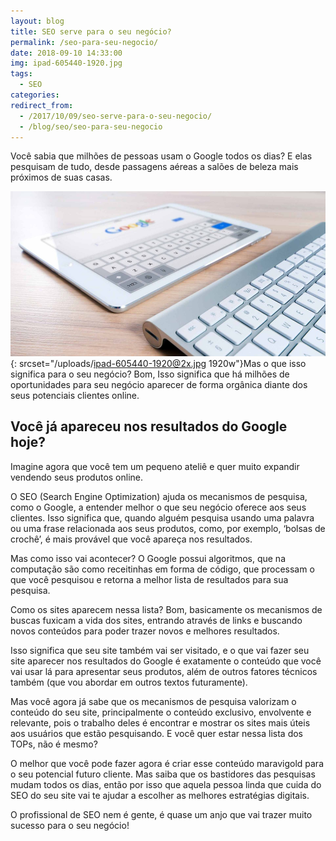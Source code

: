 ```yaml
---
layout: blog
title: SEO serve para o seu negócio?
permalink: /seo-para-seu-negocio/
date: 2018-09-10 14:33:00
img: ipad-605440-1920.jpg
tags:
  - SEO
categories:
redirect_from:
  - /2017/10/09/seo-serve-para-o-seu-negocio/
  - /blog/seo/seo-para-seu-negocio
---
```


Você sabia que milhões de pessoas usam o Google todos os dias? E elas pesquisam de tudo, desde passagens aéreas a salões de beleza mais próximos de suas casas. 

![](/uploads/ipad-605440-1920.jpg){: srcset="/uploads/ipad-605440-1920@2x.jpg 1920w"}Mas o que isso significa para o seu negócio? Bom, Isso significa que há milhões de oportunidades para seu negócio aparecer de forma orgânica diante dos seus potenciais clientes online.

## Você já apareceu nos resultados do Google hoje? 

Imagine agora que você tem um pequeno ateliê e quer muito expandir vendendo seus produtos online. 

O SEO (Search Engine Optimization) ajuda os mecanismos de pesquisa, como o Google, a entender melhor o que seu negócio oferece aos seus clientes. Isso significa que, quando alguém pesquisa usando uma palavra ou uma frase relacionada aos seus produtos, como, por exemplo, ‘bolsas de crochê’, é mais provável que você apareça nos resultados.

Mas como isso vai acontecer? O Google possui algoritmos, que na computação são como receitinhas em forma de código, que processam o que você pesquisou e retorna a melhor lista de resultados para sua pesquisa. 

Como os sites aparecem nessa lista? Bom, basicamente os mecanismos de buscas fuxicam a vida dos sites, entrando através de links e buscando novos conteúdos para poder trazer novos e melhores resultados.

Isso significa que seu site também vai ser visitado, e o que vai fazer seu site aparecer nos resultados do Google é exatamente o conteúdo que você vai usar lá para apresentar seus produtos, além de outros fatores técnicos também (que vou abordar em outros textos futuramente).

Mas você agora já sabe que os mecanismos de pesquisa valorizam o conteúdo do seu site, principalmente o conteúdo exclusivo, envolvente e relevante, pois o trabalho deles é encontrar e mostrar os sites mais úteis aos usuários que estão pesquisando. E você quer estar nessa lista dos TOPs, não é mesmo?

O melhor que você pode fazer agora é criar esse conteúdo maravigold para o seu potencial futuro cliente. Mas saiba que os bastidores das pesquisas mudam todos os dias, então por isso que aquela pessoa linda que cuida do SEO do seu site vai te ajudar a escolher as melhores estratégias digitais.

O profissional de SEO nem é gente, é quase um anjo que vai trazer muito sucesso para o seu negócio!